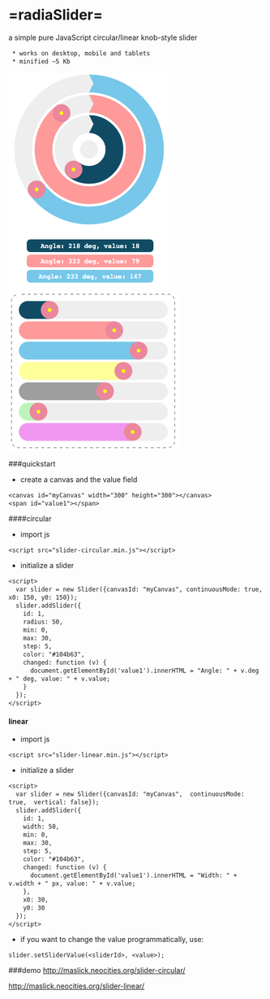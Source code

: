 # =radiaSlider=
a simple pure JavaScript circular/linear knob-style slider

```
 * works on desktop, mobile and tablets
 * minified ~5 Kb
```

![alt tag](screenshot.png?raw=true "radioSlider circular")
![alt tag](screenshot3.png?raw=true "radioSlider linear horizontal")


###quickstart
- create a canvas and the value field
```
<canvas id="myCanvas" width="300" height="300"></canvas>
<span id="value1"></span>
```
####circular
- import js
```
<script src="slider-circular.min.js"></script>
```
 - initialize a slider
```
<script>
  var slider = new Slider({canvasId: "myCanvas", continuousMode: true, x0: 150, y0: 150});
  slider.addSlider({
    id: 1,
    radius: 50,
    min: 0,
    max: 30,
    step: 5,
    color: "#104b63",
    changed: function (v) {
      document.getElementById('value1').innerHTML = "Angle: " + v.deg + " deg, value: " + v.value;
    }
  });
</script>
```

#### linear
- import js
```
<script src="slider-linear.min.js"></script>
```
 - initialize a slider
```
<script>
  var slider = new Slider({canvasId: "myCanvas",  continuousMode: true,  vertical: false});
  slider.addSlider({
    id: 1,
    width: 50,
    min: 0,
    max: 30,
    step: 5,
    color: "#104b63",
    changed: function (v) {
      document.getElementById('value1').innerHTML = "Width: " + v.width + " px, value: " + v.value;
    },
    x0: 30,
    y0: 30
  });
</script>
```

- if you want to change the value programmatically, use:
```
slider.setSliderValue(<sliderId>, <value>);
```

###demo 
http://maslick.neocities.org/slider-circular/

http://maslick.neocities.org/slider-linear/


